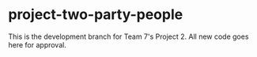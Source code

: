 # project-two-party-people
This is the development branch for Team 7's Project 2. All new code goes here for approval.
